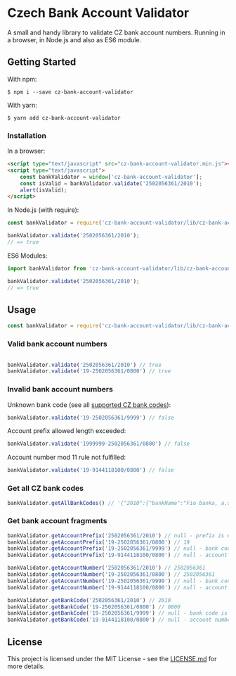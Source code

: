 # Czech Bank Account Validator

A small and handy library to validate CZ bank account numbers. Running in a browser, in Node.js and also as ES6 module.

## Getting Started

With npm:

```shell
$ npm i --save cz-bank-account-validator
```

With yarn:

```shell
$ yarn add cz-bank-account-validator
```

### Installation

In a browser:

```html
<script type="text/javascript" src="cz-bank-account-validator.min.js"></script>
<script type="text/javascript">
    const bankValidator = window['cz-bank-account-validator'];
    const isValid = bankValidator.validate('2502056361/2010');
    alert(isValid);
</script>
```

In Node.js (with require):

```js
const bankValidator = require('cz-bank-account-validator/lib/cz-bank-account-validator');

bankValidator.validate('2502056361/2010');
// => true
```

ES6 Modules:

```js
import bankValidator from 'cz-bank-account-validator/lib/cz-bank-account-validator';

bankValidator.validate('2502056361/2010');
// => true
```

## Usage

```js
const bankValidator = require('cz-bank-account-validator/lib/cz-bank-account-validator');
```

### Valid bank account numbers
```js

bankValidator.validate('2502056361/2010') // true
bankValidator.validate('19-2502056361/0800') // true

```

### Invalid bank account numbers

Unknown bank code (see all [supported CZ bank codes](src/bankCodes.js)):
 
```js
bankValidator.validate('19-2502056361/9999') // false
```

Account prefix allowed length exceeded:
 
```js
bankValidator.validate('1999999-2502056361/0800') // false
```

Account number mod 11 rule not fulfilled:

```js
bankValidator.validate('19-9144118100/0800') // false
```

### Get all CZ bank codes
```js
bankValidator.getAllBankCodes() // '{"2010":{"bankName":"Fio banka, a.s."},"2020":{"bankName":"MUFG Bank (Europe) N.V. Prague Branch"},"2030":{"bankName":"AKCENTA, spořitelní a úvěrní družstvo"}, ... "0710":{"bankName":"Česká národní banka"},"0800":{"bankName":"Česká spořitelna, a.s."}}'
```

### Get bank account fragments
```js
bankValidator.getAccountPrefix('2502056361/2010') // null - prefix is empty
bankValidator.getAccountPrefix('19-2502056361/0800') // 19
bankValidator.getAccountPrefix('19-2502056361/9999') // null - bank code is invalid => account number is invalid
bankValidator.getAccountPrefix('19-9144118100/0800') // null - account number mod 11 rule not fulfilled => account number is invalid

bankValidator.getAccountNumber('2502056361/2010') // 2502056361
bankValidator.getAccountNumber('19-2502056361/0800') // 2502056361
bankValidator.getAccountNumber('19-2502056361/9999') // null - bank code is invalid => account number is invalid
bankValidator.getAccountNumber('19-9144118100/0800') // null - account number mod 11 rule not fulfilled => account number is invalid

bankValidator.getBankCode('2502056361/2010') // 2010
bankValidator.getBankCode('19-2502056361/0800') // 0800
bankValidator.getBankCode('19-2502056361/9999') // null - bank code is invalid => account number is invalid
bankValidator.getBankCode('19-9144118100/0800') // null - account number mod 11 rule not fulfilled => account number is invalid
```

## License

This project is licensed under the MIT License - see the [LICENSE.md](LICENSE.md) for more details.

